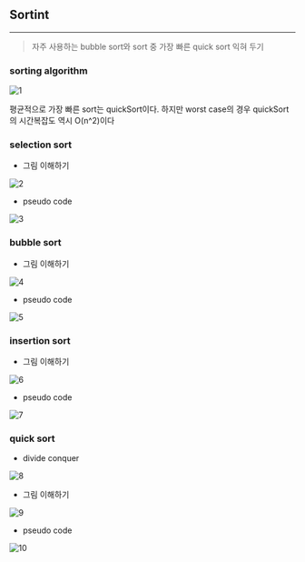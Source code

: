 ## Sortint
---

> 자주 사용하는 bubble sort와 sort 중 가장 빠른 quick sort 익혀 두기


### sorting algorithm

![1](./1.png)

평균적으로 가장 빠른 sort는 quickSort이다. 하지만 worst case의 경우 quickSort의 시간복잡도 역시 O(n^2)이다

### selection sort

* 그림 이해하기

![2](./2.png)

* pseudo code

![3](./3.png)

### bubble sort

* 그림 이해하기

![4](./4.png)

* pseudo code

![5](./5.png)

### insertion sort

* 그림 이해하기

![6](./6.png)

* pseudo code

![7](./7.png)

### quick sort

* divide conquer

![8](./8.png)

* 그림 이해하기

![9](./9.png)

*  pseudo code

![10](./10.png)
